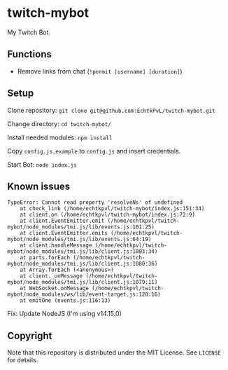 # twitch-mybot
My Twitch Bot.

## Functions
- Remove links from chat (`!permit [username] [duration]`)

## Setup
Clone repository: `git clone git@github.com:EchtkPvL/twitch-mybot.git`

Change directory: `cd twitch-mybot/`

Install needed modules: `npm install`

Copy `config.js.example` to `config.js` and insert credentials.

Start Bot: `node index.js`

## Known issues
```
TypeError: Cannot read property 'resolveNs' of undefined
    at check_link (/home/echtkpvl/twitch-mybot/index.js:151:34)
    at client.on (/home/echtkpvl/twitch-mybot/index.js:72:9)
    at client.EventEmitter.emit (/home/echtkpvl/twitch-mybot/node_modules/tmi.js/lib/events.js:101:25)
    at client.EventEmitter.emits (/home/echtkpvl/twitch-mybot/node_modules/tmi.js/lib/events.js:64:19)
    at client.handleMessage (/home/echtkpvl/twitch-mybot/node_modules/tmi.js/lib/client.js:1003:34)
    at parts.forEach (/home/echtkpvl/twitch-mybot/node_modules/tmi.js/lib/client.js:1080:36)
    at Array.forEach (<anonymous>)
    at client._onMessage (/home/echtkpvl/twitch-mybot/node_modules/tmi.js/lib/client.js:1079:11)
    at WebSocket.onMessage (/home/echtkpvl/twitch-mybot/node_modules/ws/lib/event-target.js:120:16)
    at emitOne (events.js:116:13)
```
Fix: Update NodeJS (I'm using v14.15.0)

## Copyright
Note that this repository is distributed under the MIT License. See `LICENSE` for details.

